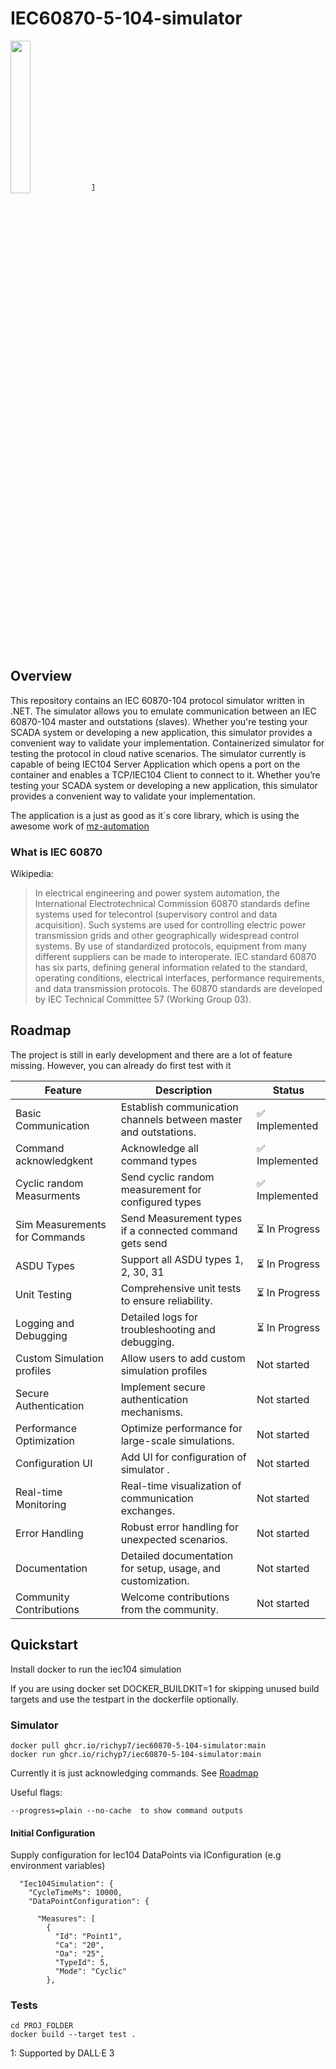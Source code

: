 # IEC60870-5-104-simulator

<img src="https://github.com/RichyP7/IEC60870-5-104-simulator/assets/14166202/f8c22afe-d4a0-4a1e-8655-43f6c3116cfe)" width=25% height=25%> <sup>[1](#myfootnote1)</sup>

## Overview

This repository contains an IEC 60870-104 protocol simulator written in .NET. The simulator allows you to emulate communication between an IEC 60870-104 master and outstations (slaves). Whether you're testing your SCADA system or developing a new application, this simulator provides a convenient way to validate your implementation.
Containerized simulator for testing the protocol in cloud native scenarios. The simulator currently is capable of being IEC104 Server Application which opens a port on the container and enables a TCP/IEC104 Client to connect to it.
Whether you’re testing your SCADA system or developing a new application, this simulator provides a convenient way to validate your implementation.

The application is a just as good as it´s core library, which is using the awesome work of [mz-automation](https://github.com/mz-automation)

### What is IEC 60870
Wikipedia:
> In electrical engineering and power system automation, the International Electrotechnical Commission 60870 standards define systems used for telecontrol (supervisory control and data acquisition). Such systems are used for controlling electric power transmission grids and other geographically widespread control systems. By use of standardized protocols, equipment from many different suppliers can be made to interoperate. IEC standard 60870 has six parts, defining general information related to the standard, operating conditions, electrical interfaces, performance requirements, and data transmission protocols. The 60870 standards are developed by IEC Technical Committee 57 (Working Group 03).

## Roadmap
The project is still in early development and there are a lot of feature missing. However, you can already do first test with it


| **Feature**                 | **Description**                                                                                   | **Status**       |
|-----------------------------|---------------------------------------------------------------------------------------------------|------------------|
| Basic Communication         | Establish communication channels between master and outstations.                                  | ✅ Implemented   |
| Command acknowledgkent      | Acknowledge all command types                                                                     | ✅ Implemented   |
| Cyclic random Measurments   | Send cyclic random measurement for configured types                                               | ✅ Implemented  |
| Sim Measurements for Commands | Send Measurement types if a connected command gets send                                         | ⏳ In Progress   |
| ASDU Types                  | Support all ASDU types 1, 2, 30, 31                                                     | ⏳ In Progress   |
| Unit Testing                | Comprehensive unit tests to ensure reliability.                                                  | ⏳ In Progress   |
| Logging and Debugging       | Detailed logs for troubleshooting and debugging.                                                 | ⏳ In Progress   |
| Custom Simulation profiles  | Allow users to add custom simulation profiles                                                         | Not started |
| Secure Authentication       | Implement secure authentication mechanisms.                                                       | Not started  |
| Performance Optimization    | Optimize performance for large-scale simulations.                                                | Not started  |
| Configuration UI            | Add UI for configuration of simulator          .                                                | Not started  |
| Real-time Monitoring        | Real-time visualization of communication exchanges.                                               |  Not started  |
| Error Handling              | Robust error handling for unexpected scenarios.                                                  |  Not started   |
| Documentation               | Detailed documentation for setup, usage, and customization.                                       |  Not started   |
| Community Contributions     | Welcome contributions from the community.                                                         | Not started  |

## Quickstart
Install docker to run the iec104 simulation

If you are using docker set DOCKER_BUILDKIT=1 for skipping unused build targets and use the testpart in the dockerfile optionally.

### Simulator 

```
docker pull ghcr.io/richyp7/iec60870-5-104-simulator:main
docker run ghcr.io/richyp7/iec60870-5-104-simulator:main
```
Currently it is just acknowledging commands. See [Roadmap](##Roadmap)

Useful flags:
```
--progress=plain --no-cache  to show command outputs
```

#### Initial Configuration

Supply configuration for Iec104 DataPoints via IConfiguration (e.g environment variables)
```
  "Iec104Simulation": {
    "CycleTimeMs": 10000,
    "DataPointConfiguration": {

      "Measures": [
        {
          "Id": "Point1",
          "Ca": "20",
          "Oa": "25",
          "TypeId": 5,
          "Mode": "Cyclic"
        },
```

### Tests

```
cd PROJ_FOLDER
docker build --target test . 
```



<a name="myfootnote1">1</a>: Supported by DALL·E 3


